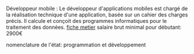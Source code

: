 

Développeur mobile :  Le développeur d'applications mobiles est chargé de la réalisation technique d'une application, basée sur un cahier des charges précis. Il calcule et conçoit des programmes informatiques pour le traitement des données.
[fiche metier](http://www.onisep.fr/Ressources/Univers-Metier/Metiers/developpeur-developpeuse-d-applications-mobiles)
salaire brut minimal pour débutant: 2900€


nomenclature de l'état: programmation et développement
